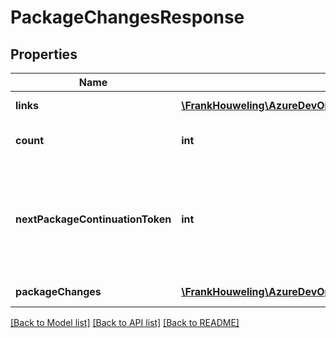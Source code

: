 # PackageChangesResponse

## Properties
Name | Type | Description | Notes
------------ | ------------- | ------------- | -------------
**links** | [**\FrankHouweling\AzureDevOpsClient\Artifacts\Model\ReferenceLinks**](ReferenceLinks.md) | Related REST links. | [optional] 
**count** | **int** | Number of changes in this batch. | [optional] 
**nextPackageContinuationToken** | **int** | Token that should be used in future calls for this feed to retrieve new changes. | [optional] 
**packageChanges** | [**\FrankHouweling\AzureDevOpsClient\Artifacts\Model\PackageChange[]**](PackageChange.md) | List of changes. | [optional] 

[[Back to Model list]](../README.md#documentation-for-models) [[Back to API list]](../README.md#documentation-for-api-endpoints) [[Back to README]](../README.md)


